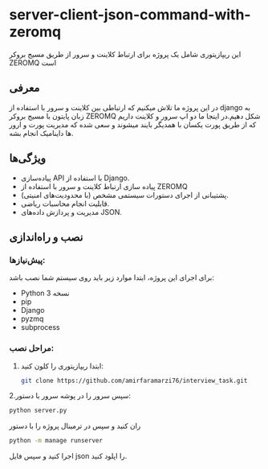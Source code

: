 # server-client-json-command-with-zeromq

این ریپازیتوری شامل یک پروژه برای ارتباط کلاینت و سرور از طریق مسیج بروکر ZEROMQ است

## معرفی
در این پروژه ما تلاش میکنیم که ارتباطی بین کلاینت و سرور با استفاده از django به زبان پایتون با مسیج بروکر ZEROMQ شکل دهیم.در اینجا ما دو اپ سرور و کلاینت داریم که از طریق پورت یکسان با همدیگر بایند میشوند و سعی شده که مدیریت پورت و ارور ها داینامیک انجام بشه.
## ویژگی‌ها
- پیاده‌سازی API با استفاده از Django.
- پیاده سازی ارتباط کلاینت و سرور با استفاده از ZEROMQ
- پشتیبانی از اجرای دستورات سیستمی مشخص (با محدودیت‌های امنیتی).
- قابلیت انجام محاسبات ریاضی.
- مدیریت و پردازش داده‌های JSON.
  

## نصب و راه‌اندازی

### پیش‌نیازها:
برای اجرای این پروژه، ابتدا موارد زیر باید روی سیستم شما نصب باشد:
- Python نسخه 3
- pip
- Django
- pyzmq
- subprocess

### مراحل نصب:

1. ابتدا ریپازیتوری را کلون کنید:
   ```bash
   git clone https://github.com/amirfaramarzi76/interview_task.git
2.سپس سرور را در پوشه سرور با دستور:
 ```bash
python server.py
```

ران کنید
و سپس در ترمینال پروژه را با دستور 
 ```bash
python -m manage runserver
```
اجرا کنید و سپس فایل json را اپلود کنید.
